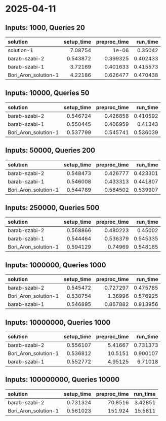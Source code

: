 # 2025-04-11

## Inputs: 1000, Queries 20

| solution             |   setup_time |   preproc_time |   run_time |
|:---------------------|-------------:|---------------:|-----------:|
| solution-1           |     7.08754  |       1e-06    |   0.35042  |
| barab-szabi-2        |     0.543872 |       0.399325 |   0.402433 |
| barab-szabi-1        |     3.72169  |       0.401633 |   0.415573 |
| Bori_Aron_solution-1 |     4.22186  |       0.626477 |   0.470438 |

## Inputs: 10000, Queries 50

| solution             |   setup_time |   preproc_time |   run_time |
|:---------------------|-------------:|---------------:|-----------:|
| barab-szabi-2        |     0.546724 |       0.426858 |   0.410592 |
| barab-szabi-1        |     0.550445 |       0.406959 |   0.41343  |
| Bori_Aron_solution-1 |     0.537799 |       0.545741 |   0.536039 |

## Inputs: 50000, Queries 200

| solution             |   setup_time |   preproc_time |   run_time |
|:---------------------|-------------:|---------------:|-----------:|
| barab-szabi-2        |     0.548473 |       0.426777 |   0.423301 |
| barab-szabi-1        |     0.546008 |       0.433313 |   0.441807 |
| Bori_Aron_solution-1 |     0.544789 |       0.584502 |   0.539907 |

## Inputs: 250000, Queries 500

| solution             |   setup_time |   preproc_time |   run_time |
|:---------------------|-------------:|---------------:|-----------:|
| barab-szabi-2        |     0.568866 |       0.480223 |   0.45002  |
| barab-szabi-1        |     0.544464 |       0.536379 |   0.545335 |
| Bori_Aron_solution-1 |     0.594129 |       0.74969  |   0.548185 |

## Inputs: 1000000, Queries 1000

| solution             |   setup_time |   preproc_time |   run_time |
|:---------------------|-------------:|---------------:|-----------:|
| barab-szabi-2        |     0.545472 |       0.727297 |   0.475785 |
| Bori_Aron_solution-1 |     0.538754 |       1.36996  |   0.576925 |
| barab-szabi-1        |     0.546895 |       0.867882 |   0.913956 |

## Inputs: 10000000, Queries 1000

| solution             |   setup_time |   preproc_time |   run_time |
|:---------------------|-------------:|---------------:|-----------:|
| barab-szabi-2        |     0.556107 |        5.41667 |   0.731373 |
| Bori_Aron_solution-1 |     0.536812 |       10.5151  |   0.900107 |
| barab-szabi-1        |     0.552772 |        4.95125 |   6.71018  |

## Inputs: 100000000, Queries 10000

| solution             |   setup_time |   preproc_time |   run_time |
|:---------------------|-------------:|---------------:|-----------:|
| barab-szabi-2        |     0.731324 |        70.8516 |    3.42851 |
| Bori_Aron_solution-1 |     0.561023 |       151.924  |   15.5811  |